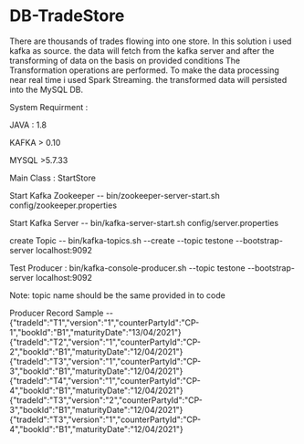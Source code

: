 # DB-TradeStore
There are thousands of trades flowing into one store. In this solution i used kafka as source.
the data will fetch from the kafka server and after the transforming of data on the basis on provided conditions
The Transformation operations are performed.
To make the data processing near real time i used Spark Streaming.
the transformed data will persisted into the MySQL DB.


System Requirment :

JAVA : 1.8

KAFKA > 0.10

MYSQL >5.7.33

Main Class : 
StartStore

Start Kafka Zookeeper --  bin/zookeeper-server-start.sh config/zookeeper.properties

Start Kafka Server -- bin/kafka-server-start.sh config/server.properties

create Topic -- bin/kafka-topics.sh --create --topic testone --bootstrap-server localhost:9092

Test Producer : bin/kafka-console-producer.sh --topic testone --bootstrap-server localhost:9092

Note: topic name should be the same provided in to code

Producer Record Sample -- 
{"tradeId":"T1","version":"1","counterPartyId":"CP-1","bookId":"B1","maturityDate":"13/04/2021"}
{"tradeId":"T2","version":"1","counterPartyId":"CP-2","bookId":"B1","maturityDate":"12/04/2021"}
{"tradeId":"T3","version":"1","counterPartyId":"CP-3","bookId":"B1","maturityDate":"12/04/2021"}
{"tradeId":"T4","version":"1","counterPartyId":"CP-4","bookId":"B1","maturityDate":"12/04/2021"}
{"tradeId":"T3","version":"2","counterPartyId":"CP-3","bookId":"B1","maturityDate":"12/04/2021"}
{"tradeId":"T3","version":"1","counterPartyId":"CP-4","bookId":"B1","maturityDate":"12/04/2021"}

